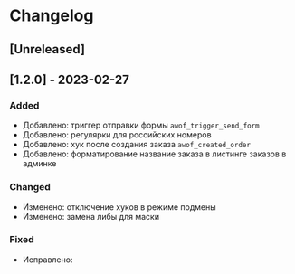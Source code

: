 # Changelog

## [Unreleased]

## [1.2.0] - 2023-02-27

### Added
- Добавлено: триггер отправки формы `awof_trigger_send_form`
- Добавлено: регулярки для российских номеров
- Добавлено: хук после создания заказа `awof_created_order`
- Добавлено: форматирование название заказа в листинге заказов в админке

### Changed
- Изменено: отключение хуков в режиме подмены
- Изменено: замена либы для маски

### Fixed
- Исправлено:




